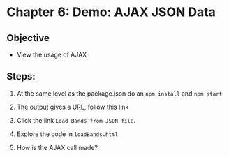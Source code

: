 # Chapter 6: Demo: AJAX JSON Data

## Objective
* View the usage of AJAX

## Steps:

1. At the same level as the package.json do an `npm install` and `npm start`

2. The output gives a URL, follow this link

3. Click the link `Load Bands from JSON file`.

4. Explore the code in `loadBands.html`

5. How is the AJAX call made?




